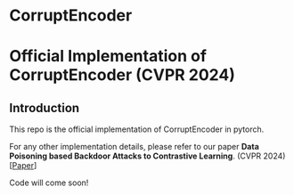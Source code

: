 # CorruptEncoder

# Official Implementation of CorruptEncoder (CVPR 2024)

## Introduction

This repo is the official implementation of CorruptEncoder in pytorch. 

For any other implementation details, please refer to our paper **Data Poisoning based Backdoor Attacks to Contrastive Learning**. (CVPR 2024) [[Paper](https://arxiv.org/pdf/2211.08229.pdf)]

Code will come soon!